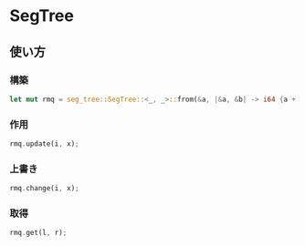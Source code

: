 <!-- -*- coding:utf-8-unix -*- -->
# SegTree
## 使い方
### 構築
```rust
let mut rmq = seg_tree::SegTree::<_, _>::from(&a, |&a, &b| -> i64 {a + b}, 0);
```
### 作用
```rust
rmq.update(i, x);
```
### 上書き
```rust
rmq.change(i, x);
```
### 取得
```rust
rmq.get(l, r);
```

